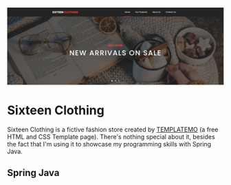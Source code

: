 ![](src/main/resources/static/assets/images/sc_banner.png)

# Sixteen Clothing

Sixteen Clothing is a fictive fashion store created by [TEMPLATEMO](https://templatemo.com/) (a free HTML and CSS Template page).
There's nothing special about it, besides the fact that I'm using it to showcase my programming skills with Spring Java.

## Spring Java